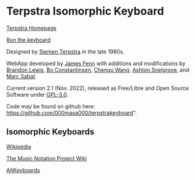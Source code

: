 # Terpstra Isomorphic Keyboard

[Terpstra Homepage](http://terpstrakeyboard.com/)

[Run the keyboard](https://www.plainsound.org/hex)

Designed by [Siemen Terpstra](http://siementerpstra.com/) in the late 1980s.

WebApp developed by [James Fenn](http://jamesfenn.com/) with additions and modifications by [Brandon Lewis](http://brandlew.com/), [Bo Constantinsen](http://whatmusicreallyis.com/), [Chengu Wang](https://sites.google.com/site/wangchengu/), [Ashton Snelgrove](https://ashton.snelgrove.science), and [Marc Sabat](https://www.plainsound.org).

Current version 2.1 (Nov. 2022), released as Free/Libre and Open Source Software under [GPL-3.0](https://www.gnu.org/licenses/gpl-3.0.en.html).

Code may be found on github here: https://github.com/000masa000/terpstrakeyboard".

## Isomorphic Keyboards
[Wikipedia](https://en.wikipedia.org/wiki/Isomorphic_keyboard)

[The Music Notation Project Wiki](http://musicnotation.org/wiki/instruments/isomorphic-instruments/)

[AltKeyboards](http://www.altkeyboards.com/instruments/isomorphic-keyboards)
